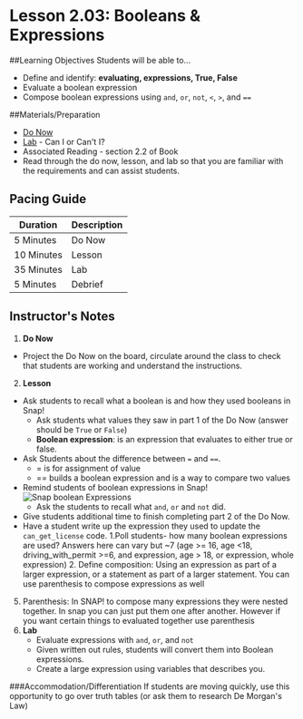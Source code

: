 # Lesson 2.03: Booleans & Expressions

##Learning Objectives
Students will be able to... 
* Define and identify: **evaluating, expressions, True, False**
* Evaluate a boolean expression
* Compose boolean expressions using `and`, `or`, `not`, `<`, `>`, and `==` 

##Materials/Preparation
* [Do Now]
* [Lab] - Can I or Can't I?
* Associated Reading - section 2.2 of Book
* Read through the do now, lesson, and lab so that you are familiar with the requirements and can assist students.

## Pacing Guide
| **Duration**   | **Description** |
| ---------- | ----------- |
| 5 Minutes  | Do Now      |
| 10 Minutes | Lesson      |
| 35 Minutes | Lab         |
| 5 Minutes | Debrief  |

## Instructor's Notes
1. **Do Now** 
  * Project the Do Now on the board, circulate around the class to check that students are working and understand the instructions. 
2. **Lesson**
  * Ask students to recall what a boolean is and how they used booleans in Snap!
    * Ask students what values they saw in part 1 of the Do Now (answer should be `True` or `False`) 
    * **Boolean expression**: is an expression that evaluates to either true or false.
  * Ask Students about the difference between `=` and `==`. 
    * = is for assignment of value 
    * == builds a boolean expression and is a way to compare two values
  * Remind students of boolean expressions in Snap! 
    ![Snap boolean Expressions](snap_boolean_expressions.png)
    * Ask the students to recall what `and`, `or` and `not` did.
  * Give students additional time to finish completing part 2 of the Do Now. 
  * Have a student write up the expression they used to update the `can_get_license` code.
    1.Poll students- how many boolean expressions are used? Answers here can vary but ~7 (age >= 16, age <18, driving_with_permit >=6, and expression, age > 18, or expression, whole expression) 
    2. Define composition: Using an expression as part of a larger expression, or a statement as part of a larger statement. You can use parenthesis to compose expressions as well
  5. Parenthesis: In SNAP! to compose many expressions they were nested together. In snap you can just put them one after another. However if you want certain things to evaluated together use parenthesis
3. **Lab**
    * Evaluate expressions with `and`, `or`, and `not`
    * Given written out rules, students will convert them into Boolean expressions.
    * Create a large expression using variables that describes you.

###Accommodation/Differentiation
If students are moving quickly, use this opportunity to go over truth tables (or ask them to research De Morgan's Law) 
  
[Do Now]:do_now.md
[Lab]:lab.md